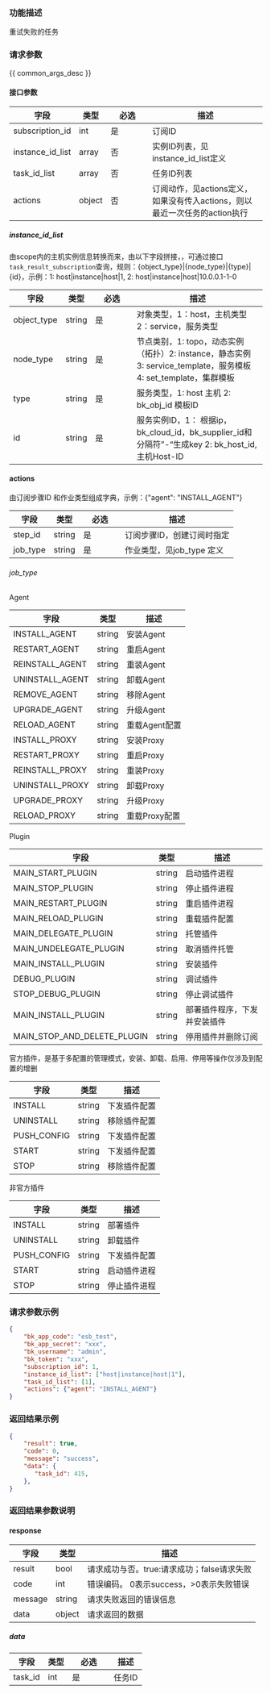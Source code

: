### 功能描述

重试失败的任务

### 请求参数

{{ common_args_desc }}

#### 接口参数

| 字段               | 类型     | <div style="width: 50pt">必选</div> | 描述                                              |
| ---------------- | ------ | --------------------------------- | ----------------------------------------------- |
| subscription_id  | int    | 是                                 | 订阅ID                                            |
| instance_id_list | array  | 否                                 | 实例ID列表，见instance_id_list定义                      |
| task_id_list     | array  | 否                                 | 任务ID列表                                          |
| actions          | object | 否                                 | 订阅动作，见actions定义，如果没有传入actions，则以最近一次任务的action执行 |

##### instance_id_list

由scope内的主机实例信息转换而来，由以下字段拼接，，可通过接口`task_result_subscription`查询，规则：{object_type}|{node_type}|{type}|{id}，示例：1: host|instance|host|1, 2: host|instance|host|10.0.0.1-1-0

| 字段          | 类型     | <div style="width: 50pt">必选</div> | 描述                                                                                  |
| ----------- | ------ | --------------------------------- | ----------------------------------------------------------------------------------- |
| object_type | string | 是                                 | 对象类型，1：host，主机类型  2：service，服务类型                                                    |
| node_type   | string | 是                                 | 节点类别，1: topo，动态实例（拓扑）2: instance，静态实例 3: service_template，服务模板 4: set_template，集群模板 |
| type        | string | 是                                 | 服务类型，1: host 主机 2: bk_obj_id 模板ID                                                   |
| id          | string | 是                                 | 服务实例ID，1： 根据ip，bk_cloud_id，bk_supplier_id和分隔符”-“生成key 2: bk_host_id, 主机Host-ID      |

#### actions

由订阅步骤ID 和作业类型组成字典，示例：{"agent": "INSTALL_AGENT"}

| 字段       | 类型     | <div style="width: 50pt">必选</div> | 描述                |
| -------- | ------ | --------------------------------- | ----------------- |
| step_id  | string | 是                                 | 订阅步骤ID，创建订阅时指定    |
| job_type | string | 是                                 | 作业类型，见job_type 定义 |

###### job_type

Agent

| 字段              | 类型     | 描述        |
| --------------- | ------ | --------- |
| INSTALL_AGENT   | string | 安装Agent   |
| RESTART_AGENT   | string | 重启Agent   |
| REINSTALL_AGENT | string | 重装Agent   |
| UNINSTALL_AGENT | string | 卸载Agent   |
| REMOVE_AGENT    | string | 移除Agent   |
| UPGRADE_AGENT   | string | 升级Agent   |
| RELOAD_AGENT    | string | 重载Agent配置 |
| INSTALL_PROXY   | string | 安装Proxy   |
| RESTART_PROXY   | string | 重启Proxy   |
| REINSTALL_PROXY | string | 重装Proxy   |
| UNINSTALL_PROXY | string | 卸载Proxy   |
| UPGRADE_PROXY   | string | 升级Proxy   |
| RELOAD_PROXY    | string | 重载Proxy配置 |

Plugin

| 字段                          | 类型     | 描述             |
| --------------------------- | ------ | -------------- |
| MAIN_START_PLUGIN           | string | 启动插件进程         |
| MAIN_STOP_PLUGIN            | string | 停止插件进程         |
| MAIN_RESTART_PLUGIN         | string | 重启插件进程         |
| MAIN_RELOAD_PLUGIN          | string | 重载插件配置         |
| MAIN_DELEGATE_PLUGIN        | string | 托管插件           |
| MAIN_UNDELEGATE_PLUGIN      | string | 取消插件托管         |
| MAIN_INSTALL_PLUGIN         | string | 安装插件           |
| DEBUG_PLUGIN                | string | 调试插件           |
| STOP_DEBUG_PLUGIN           | string | 停止调试插件         |
| MAIN_INSTALL_PLUGIN         | string | 部署插件程序，下发并安装插件 |
| MAIN_STOP_AND_DELETE_PLUGIN | string | 停用插件并删除订阅      |

官方插件，是基于多配置的管理模式，安装、卸载、启用、停用等操作仅涉及到配置的增删 

| 字段          | 类型     | 描述     |
| ----------- | ------ | ------ |
| INSTALL     | string | 下发插件配置 |
| UNINSTALL   | string | 移除插件配置 |
| PUSH_CONFIG | string | 下发插件配置 |
| START       | string | 下发插件配置 |
| STOP        | string | 移除插件配置 |

非官方插件

| 字段          | 类型     | 描述     |
| ----------- | ------ | ------ |
| INSTALL     | string | 部署插件   |
| UNINSTALL   | string | 卸载插件   |
| PUSH_CONFIG | string | 下发插件配置 |
| START       | string | 启动插件进程 |
| STOP        | string | 停止插件进程 |

### 请求参数示例

```json
{
    "bk_app_code": "esb_test",
    "bk_app_secret": "xxx",
    "bk_username": "admin",
    "bk_token": "xxx",
    "subscription_id": 1, 
    "instance_id_list": ["host|instance|host|1"],
    "task_id_list": [1],
    "actions": {"agent": "INSTALL_AGENT"}
}
```

### 返回结果示例

```json
{
    "result": true,
    "code": 0,
    "message": "success",
    "data": {
       "task_id": 415,
    },
}
```

### 返回结果参数说明

#### response

| 字段      | 类型     | 描述                         |
| ------- | ------ | -------------------------- |
| result  | bool   | 请求成功与否。true:请求成功；false请求失败 |
| code    | int    | 错误编码。 0表示success，>0表示失败错误  |
| message | string | 请求失败返回的错误信息                |
| data    | object | 请求返回的数据                    |

##### data

| 字段      | 类型  | <div style="width: 50pt">必选</div> | 描述   |
| ------- | --- | --------------------------------- | ---- |
| task_id | int | 是                                 | 任务ID |
